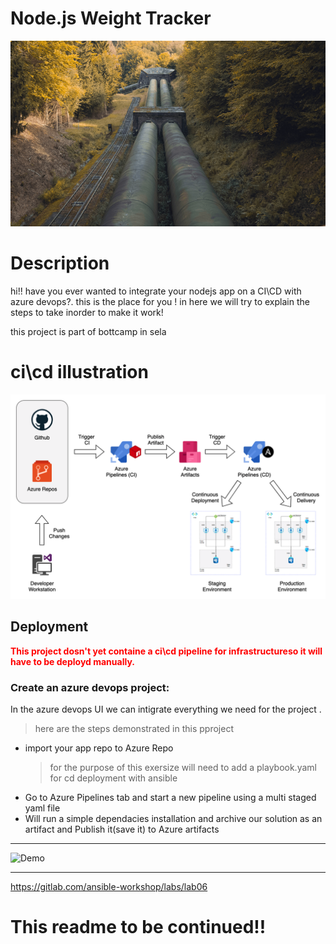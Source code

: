 # Node.js Weight Tracker

![This is an image](ci_cd-pipeline.png)

# Description

hi!! have you ever wanted to integrate your nodejs app on a CI\CD with azure devops?. this is the place for you !
in here we will try to explain the steps to take inorder to make it work!

this project is part of bottcamp in sela

# ci\cd illustration

![This is an image](project-cicd.png)

## Deployment

<span style="color:red">**This project dosn't yet containe a ci\cd pipeline for infrastructureso it will have to be deployd manually.**</span>

### Create an azure devops project:

In the azure devops UI we can intigrate everything we need for the project .

> here are the steps demonstrated in this pproject

- import your app repo to Azure Repo
  > for the purpose of this exersize will need to add
  > a playbook.yaml for cd deployment with ansible
- Go to Azure Pipelines tab and start a new pipeline using a multi staged yaml file
- Will run a simple dependacies installation and archive our solution as an artifact and Publish it(save it) to Azure artifacts

---

![Demo](docs/build-weight-tracker-app-demo.gif)

---

https://gitlab.com/ansible-workshop/labs/lab06



# This readme to be continued!!